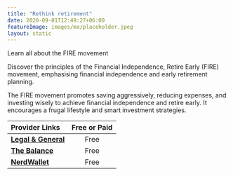 ```yaml
---
title: "Rethink retirement"
date: 2020-09-01T12:49:27+06:00
featureImage: images/ma/placeholder.jpeg
layout: static
---
```


Learn all about the FIRE movement

Discover the principles of the Financial Independence, Retire Early (FIRE) movement, emphasising financial independence and early retirement planning.

The FIRE movement promotes saving aggressively, reducing expenses, and investing wisely to achieve financial independence and retire early. It encourages a frugal lifestyle and smart investment strategies.

| Provider Links      | Free or Paid  |  
| :-----------          | :--------------:      |  
| [**Legal & General**](https://www.legalandgeneral.com/retirement/rewirement/setting-financial-goals/the-fire-movement-what-is-it/) | Free  | 
| [**The Balance**](https://www.thebalancemoney.com/what-is-the-fire-movement-5223463) | Free  | 
| [**NerdWallet**](https://www.nerdwallet.com/uk/personal-finance/guide-to-the-fire-movement/) | Free  | 
  

<br/><br/>






